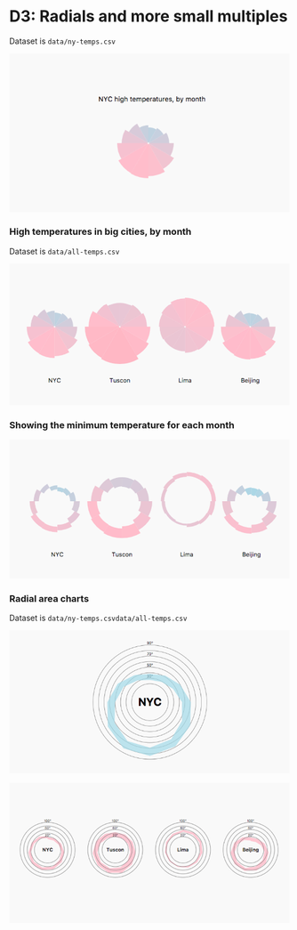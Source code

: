 # D3: Radials and more small multiples



Dataset is <code>data/ny-temps.csv</code>

![](21.png)


### High temperatures in big cities, by month
<p>Dataset is <code>data/all-temps.csv</code></p>

![](22.png)


### Showing the minimum temperature for each month

![](23.png)



### Radial area charts

<p>Dataset is <code>data/ny-temps.csv</code><code>data/all-temps.csv</code></p>

![](24.png)


![](25.png)
